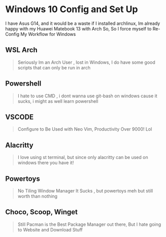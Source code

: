 # Windows 10 Config and Set Up

I have Asus G14, and it would be a waste if I installed archlinux, Im already happy with my Huawei Matebook 13 with Arch So, So I force myself to Re-Config My Workflow for Windows

## WSL Arch
> Seriously Im an Arch User , lost in Windows, I do have some good scripts that can only be run in arch

## Powershell
> I hate to use CMD , i dont wanna use git-bash on windows cause it sucks, i might as well learn powershell 

## VSCODE
> Configure to Be Used with Neo Vim, Productivity Over 9000! Lol

## Alacritty
> I love using st terminal, but since only alacritty can be used on windows there you have it!

## Powertoys
> No Tiling Window Manager It Sucks , but powertoys meh but still worth than nothing

## Choco, Scoop, Winget
> Still Pacman is the Best Package Manager out there, But I hate going to Website and Download Stuff

